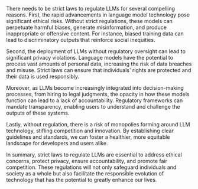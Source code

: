 There needs to be strict laws to regulate LLMs for several compelling reasons. First, the rapid advancements in language model technology pose significant ethical risks. Without strict regulations, these models can perpetuate harmful biases, generate misinformation, and produce inappropriate or offensive content. For instance, biased training data can lead to discriminatory outputs that reinforce social inequities. 

Second, the deployment of LLMs without regulatory oversight can lead to significant privacy violations. Language models have the potential to process vast amounts of personal data, increasing the risk of data breaches and misuse. Strict laws can ensure that individuals' rights are protected and their data is used responsibly.

Moreover, as LLMs become increasingly integrated into decision-making processes, from hiring to legal judgments, the opacity in how these models function can lead to a lack of accountability. Regulatory frameworks can mandate transparency, enabling users to understand and challenge the outputs of these systems.

Lastly, without regulation, there is a risk of monopolies forming around LLM technology, stifling competition and innovation. By establishing clear guidelines and standards, we can foster a healthier, more equitable landscape for developers and users alike.

In summary, strict laws to regulate LLMs are essential to address ethical concerns, protect privacy, ensure accountability, and promote fair competition. These regulations will not only safeguard individuals and society as a whole but also facilitate the responsible evolution of technology that has the potential to greatly enhance our lives.